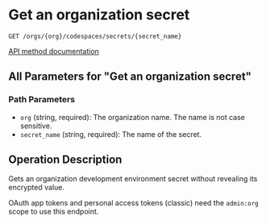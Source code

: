 # Get an organization secret

`GET /orgs/{org}/codespaces/secrets/{secret_name}`

[API method documentation](https://docs.github.com/rest/codespaces/organization-secrets#get-an-organization-secret)

## All Parameters for "Get an organization secret"

### Path Parameters

- `org` (string, required): The organization name. The name is not case sensitive.
- `secret_name` (string, required): The name of the secret.

## Operation Description

Gets an organization development environment secret without revealing its encrypted value.

OAuth app tokens and personal access tokens (classic) need the `admin:org` scope to use this endpoint.
